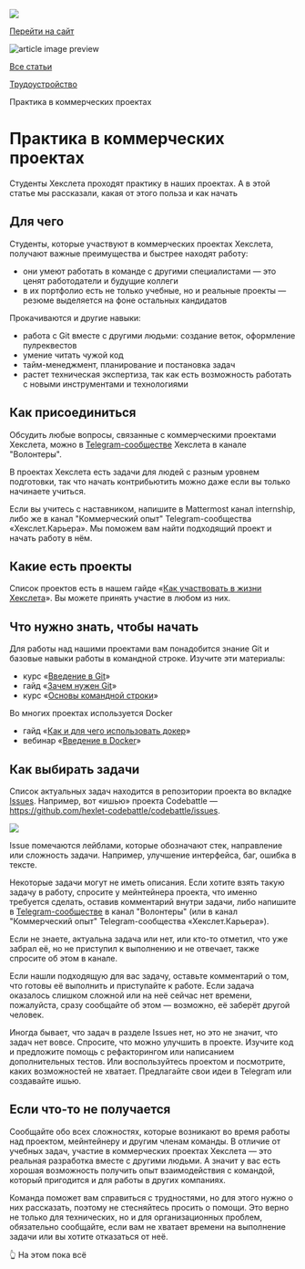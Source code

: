 [![](https://files.carrotquest.app/knowledge-bases-images/logos/64033/1726575914708-nb7xvabz.png)](/)

[Перейти на сайт](https://ru.hexlet.io)

![article image preview]()

[Все статьи](/)

[Трудоустройство](/category/4307)

Практика в коммерческих проектах

# Практика в коммерческих проектах

Студенты Хекслета проходят практику в наших проектах. А в этой статье мы рассказали, какая от этого польза и как начать

## Для чего

Студенты, которые участвуют в коммерческих проектах Хекслета, получают важные преимущества и быстрее находят работу:

* они умеют работать в команде с другими специалистами — это ценят работодатели и будущие коллеги
* в их портфолио есть не только учебные, но и реальные проекты — резюме выделяется на фоне остальных кандидатов

Прокачиваются и другие навыки:

* работа с Git вместе с другими людьми: создание веток, оформление пулреквестов
* умение читать чужой код
* тайм-менеджмент, планирование и постановка задач
* растет техническая экспертиза, так как есть возможность работать с новыми инструментами и технологиями

## Как присоединиться

Обсудить любые вопросы, связанные с коммерческими проектами Хекслета, можно в [Telegram-сообществе](https://help.hexlet.io/article/20443) Хекслета в канале "Волонтеры".

В проектах Хекслета есть задачи для людей с разным уровнем подготовки, так что начать контрибьютить можно даже если вы только начинаете учиться.

Если вы учитесь с наставником, напишите в Mattermost канал internship, либо же в канал "Коммерческий опыт" Telegram-сообщества «Хекслет.Карьера». Мы поможем вам найти подходящий проект и начать работу в нём.

## Какие есть проекты

Список проектов есть в нашем гайде «[Как участвовать в жизни Хекслета](https://guides.hexlet.io/how-to-be-a-helpful-for-the-hexlet-community/#%D0%BE%D1%82%D0%BA%D1%80%D1%8B%D1%82%D1%8B%D0%B5-%D0%BF%D1%80%D0%BE%D0%B5%D0%BA%D1%82%D1%8B-github)». Вы можете принять участие в любом из них.

## Что нужно знать, чтобы начать

Для работы над нашими проектами вам понадобится знание Git и базовые навыки работы в командной строке. Изучите эти материалы:

* курс «[Введение в Git](https://ru.hexlet.io/courses/intro_to_git)»
* гайд «[Зачем нужен Git](https://guides.hexlet.io/git-guide/)»
* курс «[Основы командной строки](https://ru.hexlet.io/courses/cli-basics)»

Во многих проектах используется Docker

* гайд «[Как и для чего использовать докер](https://guides.hexlet.io/docker/)»
* вебинар «[Введение в Docker](https://www.youtube.com/watch?v=dfXuTTV6TVo)»

## Как выбирать задачи

Список актуальных задач находится в репозитории проекта во вкладке [Issues](https://guides.github.com/features/issues/). Например, вот «ишью» проекта Codebattle — <https://github.com/hexlet-codebattle/codebattle/issues>.

![](https://files.carrotquest.app/knowledge-bases-images/articles/64033/64033-1738326229716-d08m18mx.png)

Issue помечаются лейблами, которые обозначают стек, направление или сложность задачи. Например, улучшение интерфейса, баг, ошибка в тексте.

Некоторые задачи могут не иметь описания. Если хотите взять такую задачу в работу, спросите у мейнтейнера проекта, что именно требуется сделать, оставив комментарий внутри задачи, либо напишите в [Telegram-сообществе](https://help.hexlet.io/article/20443) в канал "Волонтеры" (или в канал "Коммерческий опыт" Telegram-сообщества «Хекслет.Карьера»).

Если не знаете, актуальна задача или нет, или кто-то отметил, что уже забрал её, но не приступил к выполнению и не отвечает, также спросите об этом в канале.

Если нашли подходящую для вас задачу, оставьте комментарий о том, что готовы её выполнить и приступайте к работе. Если задача оказалось слишком сложной или на неё сейчас нет времени, пожалуйста, сразу сообщайте об этом — возможно, её заберёт другой человек.

Иногда бывает, что задач в разделе Issues нет, но это не значит, что задач нет вовсе. Спросите, что можно улучшить в проекте. Изучите код и предложите помощь с рефакторингом или написанием дополнительных тестов. Или воспользуйтесь проектом и посмотрите, каких возможностей не хватает. Предлагайте свои идеи в Telegram или создавайте ишью.

## Если что-то не получается

Сообщайте обо всех сложностях, которые возникают во время работы над проектом, мейнтейнеру и другим членам команды. В отличие от учебных задач, участие в коммерческих проектах Хекслета — это реальная разработка вместе с другими людьми. А значит у вас есть хорошая возможность получить опыт взаимодействия с командой, который пригодится и для работы в других компаниях.

Команда поможет вам справиться с трудностями, но для этого нужно о них рассказать, поэтому не стесняйтесь просить о помощи. Это верно не только для технических, но и для организационных проблем, обязательно сообщайте, если вам не хватает времени на выполнение задачи или вы хотите отказаться от неё.

👆 На этом пока всё